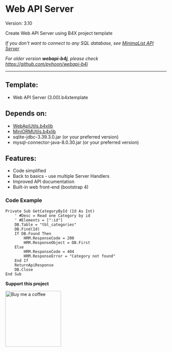 # Web API Server

Version: 3.10

Create Web API Server using B4X project template

*If you don't want to connect to any SQL database, see [MinimaList API Server](https://github.com/pyhoon/minimalist-api-b4j)*

*For older version **webapi-b4j**, please check https://github.com/pyhoon/webapi-b4j*

---

## Template:
- Web API Server (3.00).b4xtemplate

## Depends on:
- [WebApiUtils.b4xlib](https://github.com/pyhoon/WebApiUtils-B4J)
- [MiniORMUtils.b4xlib](https://github.com/pyhoon/MiniORMUtils-B4X)
- sqlite-jdbc-3.39.3.0.jar (or your preferred version)
- mysql-connector-java-8.0.30.jar (or your preferred version)

## Features:
- Code simplified
- Back to basics - use multiple Server Handlers
- Improved API documentation
- Built-in web front-end (bootstrap 4)

### Code Example
```basic
Private Sub GetCategoryById (Id As Int)
	' #Desc = Read one Category by id
	' #Elements = [":id"]
	DB.Table = "tbl_categories"
	DB.Find(Id)
	If DB.Found Then
		HRM.ResponseCode = 200
		HRM.ResponseObject = DB.First
	Else
		HRM.ResponseCode = 404
		HRM.ResponseError = "Category not found"
	End If
	ReturnApiResponse
	DB.Close
End Sub
```

**Support this project**

<a href="https://paypal.me/aeric80/"><img src="https://cdn.buymeacoffee.com/buttons/default-orange.png" width="174" title="Buy me a coffee" /></a>
